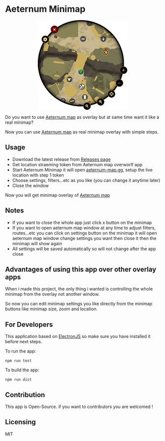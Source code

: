 # Aeternum Minimap
<p align="center"><img align="center" src="minimap.png"></p>

Do you want to use [Aeternum map](https://aeternum-map.gg/) as overlay but at same time want it like a real minimap?

Now you can use [Aeternum map](https://aeternum-map.gg/) as real minimap overlay with simple steps.

## Usage
- Download the latest release from [Releases page](https://github.com/D4rkTT/aeternum-minimap/releases)
- Get location straeming token from Aeternum map overworlf app
- Start Aeternum Minimap it will open [aeternum-map.gg](https://aeternum-map.gg/), setup the live location with step 1 token
- Choose settings, filters...etc as you like (you can change it anytime later)
- Close the window

Now you will get minimap overlay of [Aeternum map](https://aeternum-map.gg/)

## Notes
- If you want to close the whole app just click x button on the minimap
- If you want to open aeternum map window at any time to adjust filters, routes...etc you can click on settings button on the minimap it will open aeternum map window change settings you want then close it then the minimap will show again
- All settings will be saved automatically so will not change after the app close

## Advantages of using this app over other overlay apps
When i made this project, the only thing i wanted is controlling the whole minimap from the overlay not another window.

So now you can edit minimap settings you like directly from the minimap buttons like minimap size, zoom and location.

## For Developers
This application based on [ElectronJS](https://www.electronjs.org) so make sure you have installed it before next steps.

To run the app:
```
npm run test 
```

To build the app:
``` 
npm run dist 
```

## Contribution

This app is Open-Source. if you want to contributors you are welcomed !

## Licensing

MIT
